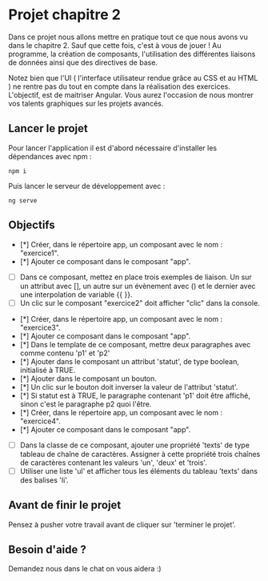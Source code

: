 # Projet chapitre 2

Dans ce projet nous allons mettre en pratique tout ce que nous avons vu dans le chapitre 2. Sauf que cette fois, c'est à vous de jouer ! Au programme, la création de composants, l'utilisation des différentes liaisons de données ainsi que des directives de base.

Notez bien que l'UI ( l'interface utilisateur rendue grâce au CSS et au HTML ) ne rentre pas du tout en compte dans la réalisation des exercices. L'objectif, est de maitriser Angular. Vous aurez l'occasion de nous montrer vos talents graphiques sur les projets avancés.

## Lancer le projet

Pour lancer l'application il est d'abord nécessaire d'installer les dépendances avec npm : 

`npm i`

Puis lancer le serveur de développement avec : 

`ng serve`

## Objectifs

* [*] Créer, dans le répertoire app, un composant avec le nom : "exercice1".
* [*] Ajouter ce composant dans le composant "app".
* [ ] Dans ce composant, mettez en place trois exemples de liaison. Un sur un attribut avec [], un autre sur un évènement avec () et le dernier avec une interpolation de variable {{ }}.
* [ ] Un clic sur le composant "exercice2" doit afficher "clic" dans la console.
* [*] Créer, dans le répertoire app, un composant avec le nom : "exercice3".
* [*] Ajouter ce composant dans le composant "app".
* [*] Dans le template de ce composant, mettre deux paragraphes avec comme contenu 'p1' et 'p2'      
* [*] Ajouter dans le composant un attribut 'statut', de type boolean, initialisé à TRUE.
* [*] Ajouter dans le composant un bouton.
* [*] Un clic sur le bouton doit inverser la valeur de l'attribut 'statut'.
* [*] Si statut est à TRUE, le paragraphe contenant 'p1' doit être affiché, sinon c'est le paragraphe p2 quoi l'être.
* [*] Créer, dans le répertoire app, un composant avec le nom : "exercice4".
* [*] Ajouter ce composant dans le composant "app".
* [ ] Dans la classe de ce composant, ajouter une propriété 'texts' de type tableau de chaîne de caractères. Assigner à cette propriété trois chaînes de caractères contenant les valeurs 'un', 'deux' et 'trois'.
* [ ] Utiliser une liste 'ul' et afficher tous les éléments du tableau 'texts' dans des balises 'li'.
      
## Avant de finir le projet

Pensez à pusher votre travail avant de cliquer sur 'terminer le projet'.

## Besoin d'aide ?

Demandez nous dans le chat on vous aidera :)